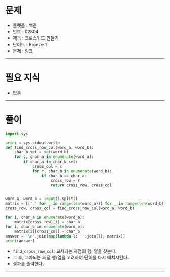 # 문제
- 플랫폼 : 백준
- 번호 : 02804
- 제목 : 크로스워드 만들기
- 난이도 : Bronze 1
- 문제 : <a href="https://www.acmicpc.net/problem/2804" target="_blank">링크</a>

---

# 필요 지식
- 없음

---

# 풀이
```python
import sys

print = sys.stdout.write
def find_cross_row_col(word_a, word_b):
    char_b_set = set(word_b)
    for c, char_a in enumerate(word_a):
        if char_a in char_b_set:
            cross_col = c
            for r, char_b in enumerate(word_b):
                if char_b == char_a:
                    cross_row = r
                    return cross_row, cross_col


word_a, word_b = input().split()
matrix = [['.' for _ in range(len(word_a))] for _ in range(len(word_b))]
cross_row, cross_col = find_cross_row_col(word_a, word_b)

for i, char_a in enumerate(word_a):
    matrix[cross_row][i] = char_a
for i, char_b in enumerate(word_b):
    matrix[i][cross_col] = char_b
answer = '\n'.join(map(lambda l: ''.join(l), matrix))
print(answer)
```
- `find_cross_row_col`: 교차되는 지점의 행, 열을 찾는다.
- 그 후, 교차되는 지점 행/열을 고려하여 단어를 다시 배치시킨다.
- 결과를 출력한다.

---
